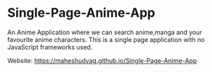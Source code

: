 # Single-Page-Anime-App
An Anime Application where we can search anime,manga and your favourite anime characters. This is a single page application with no JavaScript frameworks used. 

Website: https://maheshudvag.github.io/Single-Page-Anime-App
